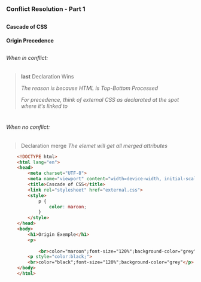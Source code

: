 ### Conflict Resolution - Part 1
##
#### Cascade of CSS
#### Origin Precedence 
##
###### When in conflict:

> **last** Declaration Wins
> 
> *The reason is because HTML is Top-Bottom Processed*
>
> *For precedence, think of external CSS as declarated at the spot where it's linked to*
#
###### When no conflict:

> Declaration merge
> *The elemet will get all merged attributes*

```html
    <!DOCTYPE html>
    <html lang="en">
    <head>
        <meta charset="UTF-8">
        <meta name="viewport" content="width=device-width, initial-scale=1.0">
        <title>Cascade of CSS</title>
        <link rel="stylesheet" href="external.css">
        <style>
            p {
                color: maroon;
            }
        </style>
    </head>
    <body>
        <h1>Origin Exemple</h1>
        <p>
            
            <br>color="maroon";font-size="120%";background-color="grey"</p>
        <p style="color:black;">
        <br>color="black";font-size="120%";background-color="grey"</p>
    </body>
    </html>
```